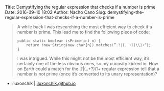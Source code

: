 Title: Demystifying the regular expression that checks if a number is prime
Date: 2016-09-10 18:02
Author: Nacho Cano
Slug: demystifying-the-regular-expression-that-checks-if-a-number-is-prime

> A while back I was researching the most efficient way to check if a number
> is prime. This lead me to find the following piece of code:
>
>     public static boolean isPrime(int n) {
>         return !new String(new char[n]).matches(”.?|(..+?)\\1+”);
>     }
>
> I was intrigued. While this might not be the most efficient way, it’s
> certainly one of the less obvious ones, so my curiosity kicked in. How on
> Earth could a match for the .?|(..+?)\1+ regular expression tell that a
> number is not prime (once it’s converted to its unary representation)?

- iluxonchik | [iluxonchik.github.io][]

  [iluxonchik.github.io]: https://iluxonchik.github.io/regular-expression-check-if-number-is-prime/
    "Demystifying the regular expression that checks if a number is prime"
